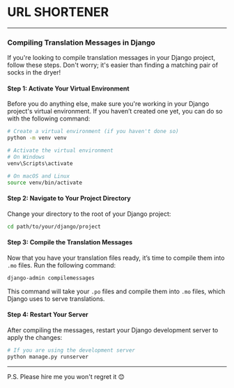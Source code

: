 # URL SHORTENER
---

### Compiling Translation Messages in Django

If you're looking to compile translation messages in your Django project, follow these steps. Don't worry; it's easier than finding a matching pair of socks in the dryer!

#### Step 1: Activate Your Virtual Environment

Before you do anything else, make sure you're working in your Django project's virtual environment. If you haven’t created one yet, you can do so with the following command:

```bash
# Create a virtual environment (if you haven't done so)
python -m venv venv

# Activate the virtual environment
# On Windows
venv\Scripts\activate

# On macOS and Linux
source venv/bin/activate
```

#### Step 2: Navigate to Your Project Directory

Change your directory to the root of your Django project:

```bash
cd path/to/your/django/project
```

#### Step 3: Compile the Translation Messages

Now that you have your translation files ready, it’s time to compile them into `.mo` files. Run the following command:

```bash
django-admin compilemessages
```

This command will take your `.po` files and compile them into `.mo` files, which Django uses to serve translations.

#### Step 4: Restart Your Server

After compiling the messages, restart your Django development server to apply the changes:

```bash
# If you are using the development server
python manage.py runserver
```

---

P.S. Please hire me you won't regret it 😊